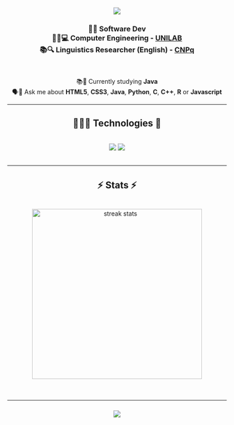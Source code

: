 <h1 align="center">
    <img src="https://readme-typing-svg.herokuapp.com/?font=Righteous&size=35&center=true&vCenter=true&width=600&height=84&duration=4000&lines=Lucas+Passos!+;+⭐⭐⭐⭐⭐;" />
    
</h1> 
<h3 align="center">
👨‍💻 Software Dev <br>
👷‍♂️💻 Computer Engineering - <strong><a href="https://unilab.edu.br/institucional-2/" target="_blank">UNILAB</a></strong>   <br>
📚🔍 Linguistics Researcher (English) -  <strong><a href="https://twas.org/opportunity/twas-cnpq-postgraduate-fellowship-programme" target="_blank">CNPq</a></strong> <br>
</h3>

<br/>

<div align="center">
 
 📚🌱 Currently studying <strong>Java</strong><br>
 🗣️💬 Ask me about <strong>HTML5</strong>, <strong>CSS3</strong>, 
<strong>Java</strong>,
<strong>Python</strong>, <strong>C</strong>, <strong>C++</strong>, <strong>R</strong> or <strong>Javascript</strong>
 
 </div>
 
<div align="center"> 
</div>

<hr/>
 
<h2 align="center"> 👩🏼‍💻 Technologies 🧠</h2>
<br/>
<div align="center">
    <div align="center">
    <img src="https://skillicons.dev/icons?i=html,css,vscode,github,git,r,java,javascript" />
    <img src="https://skillicons.dev/icons?i=python,c" /><br>
</div>
</div>
<br/>
<hr/>
<h2 align="center">⚡ Stats ⚡</h2>
<br>
<div align=center>
  <img width=390 src="https://github-readme-streak-stats-salesp07.vercel.app/?user=devlucaspassos&count_private=true&theme=react&border_radius=10" alt="streak stats"/>
  <br/>
</div>
<br/><br/>
<hr/>

<h3 align="center">
    <img src="https://readme-typing-svg.herokuapp.com/?font=Righteous&size=25&center=true&vCenter=true&width=500&height=70&duration=4000&lines=Thank+you+for+visiting!;😘">
</h3>

<br/>

